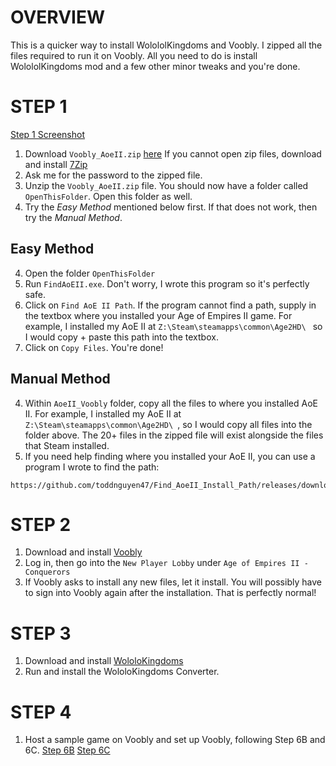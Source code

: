 # OVERVIEW
This is a quicker way to install WolololKingdoms and Voobly. I zipped all the files required to run it on Voobly. All you need to do is install WolololKingdoms mod and a few other minor tweaks and you're done.

# STEP 1

[Step 1 Screenshot](https://i.imgur.com/u9GMAzk.png)
1. Download `Voobly_AoeII.zip` [here](https://drive.google.com/drive/u/1/folders/1Wt3T3mNRzze0nKxTX_H0wlh8WkNjQwAV)
If you cannot open zip files, download and install [7Zip](https://www.7-zip.org/download.html)
2. Ask me for the password to the zipped file.
3. Unzip the `Voobly_AoeII.zip` file. You should now have a folder called `OpenThisFolder`. Open this folder as well.
4. Try the *Easy Method* mentioned below first. If that does not work, then try the *Manual Method*.

## Easy Method
4. Open the folder `OpenThisFolder`
5. Run `FindAoEII.exe`. Don't worry, I wrote this program so it's perfectly safe.
6. Click on `Find AoE II Path`. If the program cannot find a path, supply in the textbox where you installed your Age of Empires II game. For example, I installed my AoE II at `Z:\Steam\steamapps\common\Age2HD\ ` so I would copy + paste this path into the textbox.
7. Click on `Copy Files`. You're done!

## Manual Method
4. Within `AoeII_Voobly` folder, copy all the files to where you installed AoE II. For example, I installed my AoE II at `Z:\Steam\steamapps\common\Age2HD\ `, so I would copy all files into the folder above. The 20+ files in the zipped file will exist alongside the files that Steam installed.
5. If you need help finding where you installed your AoE II, you can use a program I wrote to find the path:
```
https://github.com/toddnguyen47/Find_AoeII_Install_Path/releases/download/1.0/FindAoEII.exe
```

# STEP 2
1. Download and install [Voobly](https://www.voobly.com/)
2. Log in, then go into the `New Player Lobby` under `Age of Empires II - Conquerors`
3. If Voobly asks to install any new files, let it install. You will possibly have to sign into Voobly again after the installation. That is perfectly normal!

# STEP 3
1. Download and install [WololoKingdoms](https://github.com/AoE2CommunityGitHub/WololoKingdoms/releases/download/5.8.1/WololoKingdoms.5.8.1.exe)
2. Run and install the WololoKingdoms Converter.

# STEP 4
1. Host a sample game on Voobly and set up Voobly, following Step 6B and 6C.
[Step 6B](https://toddnguyen47.github.io/aoe2/InstallWolololKingdoms/#vooblySetupStep6B)
[Step 6C](https://toddnguyen47.github.io/aoe2/InstallWolololKingdoms/#vooblySetupStep6C)

